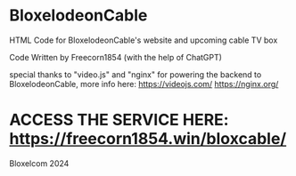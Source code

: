 # BloxelodeonCable
HTML Code for BloxelodeonCable's website and upcoming cable TV box

Code Written by Freecorn1854 (with the help of ChatGPT)

special thanks to "video.js" and "nginx" for powering the backend to BloxelodeonCable, more info here:
https://videojs.com/
https://nginx.org/
# ACCESS THE SERVICE HERE: https://freecorn1854.win/bloxcable/

Bloxelcom 2024

